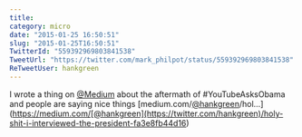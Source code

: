 ```yaml
---
title: 
category: micro
date: "2015-01-25 16:50:51"
slug: "2015-01-25T16:50:51"
TwitterId: "559392969803841538"
TweetUrl: "https://twitter.com/mark_philpot/status/559392969803841538"
ReTweetUser: hankgreen
---
```


<i class="fa fa-retweet" aria-hidden="true"></i> I wrote a thing on
[@Medium](https://twitter.com/Medium) about the aftermath of #YouTubeAsksObama
and people are saying nice things
[medium.com/[@hankgreen](https://twitter.com/hankgreen)/hol…](<https://medium.com/[@hankgreen](https://twitter.com/hankgreen)/holy-shit-i-interviewed-the-president-fa3e8fb44d16>)
